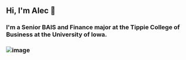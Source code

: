 ## Hi, I'm Alec 👋

### I'm a Senior BAIS and Finance major at the Tippie College of Business at the University of Iowa.

### ![image]({(https://www.linkedin.com/in/alec-goodman/)})
